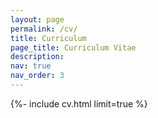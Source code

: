 ```yaml
---
layout: page
permalink: /cv/
title: Curriculum
page_title: Curriculum Vitae
description: 
nav: true
nav_order: 3
---
```

<div class="news">
    {%- include cv.html limit=true %}
</div>
